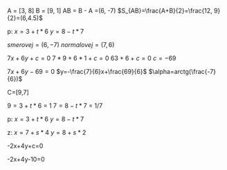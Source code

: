 A = [3, 8]
B = [9, 1]
AB = B - A =(6, -7)
$S_{AB}=\frac{A+B}{2}=\frac{12, 9}{2}=(6,4.5)$

p:
$x = 3 + t*6$
$y = 8-t*7$

$smerovej=(6,-7)$
$normalovej=(7,6)$

$7x+6y+c=0$
$7*9+6*1+c=0$
$63+6+c=0$
$c=-69$

$7x+6y-69=0$
$y=-\frac{7}{6}x+\frac{69}{6}$
$\alpha=arctg(\frac{-7}{6})$

C=[9,7]

$9 = 3 + t*6$ = 1
$7 = 8-t*7$ = 1/7







p:
$x = 3 + t*6$
$y = 8-t*7$

z:
$x = 7 + s*4$
$y = 8+s*2$

-2x+4y+c=0


-2x+4y-10=0
